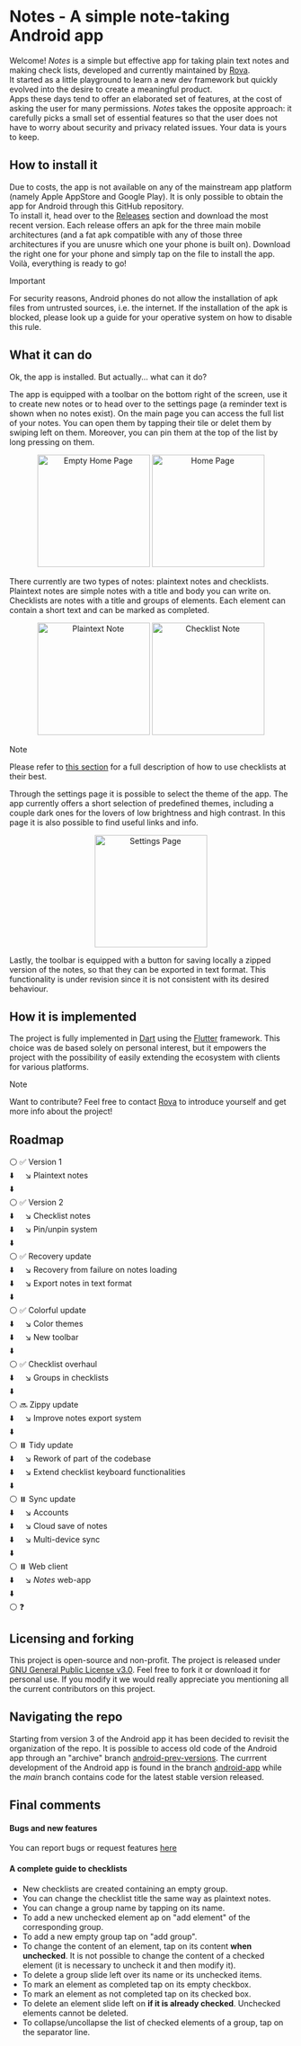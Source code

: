 # Notes - A simple note-taking Android app
Welcome! _Notes_ is a simple but effective app for taking plain text notes and making check lists, developed and currently maintained by [Rova](https://github.com/rovati).</br>
It started as a little playground to learn a new dev framework but quickly evolved into the desire to create a meaningful product. <br>
Apps these days tend to offer an elaborated set of features, at the cost of asking the user for many permissions. _Notes_ takes the opposite approach: it carefully picks a small set of essential features so that the user does not have to worry about security and privacy related issues. Your data is yours to keep.

## How to install it
Due to costs, the app is not available on any of the mainstream app platform (namely Apple AppStore and Google Play). It is only possible to obtain the app for Android through this GitHub repository.<br>
To install it, head over to the [Releases](https://github.com/rovati/noteapp/releases) section and download the most recent version. Each release offers an apk for the three main mobile architectures (and a fat apk compatible with any of those three architectures if you are unusre which one your phone is built on). Download the right one for your phone and simply tap on the file to install the app. Voilà, everything is ready to go!

> [!IMPORTANT]
> For security reasons, Android phones do not allow the installation of apk files from untrusted sources, i.e. the internet. If the installation of the apk is blocked, please look up a guide for your operative system on how to disable this rule.

## What it can do
Ok, the app is installed. But actually... what can it do?<br>

The app is equipped with a toolbar on the bottom right of the screen, use it to create new notes or to head over to the settings page (a reminder text is shown when no notes exist). On the main page you can access the full list of your notes. You can open them by tapping their tile or delet them by swiping left on them. Moreover, you can pin them at the top of the list by long pressing on them.<br>

<p align="center">
  <img src="https://github.com/rovati/noteapp/blob/main/resources/readme_imgs/v3-1-0/homescreen_empty.png" width="200" title="Empty Home Page">
  <img src="https://github.com/rovati/noteapp/blob/main/resources/readme_imgs/v3-1-0/homescreen.png" width="200" title="Home Page">
<p>

There currently are two types of notes: plaintext notes and checklists. Plaintext notes are simple notes with a title and body you can write on. Checklists are notes with a title and groups of elements. Each element can contain a short text and can be marked as completed.<br>

<p align="center">
  <img src="https://github.com/rovati/noteapp/blob/main/resources/readme_imgs/v3-1-0/plaintext.png" width="200" title="Plaintext Note">
  <img src="https://github.com/rovati/noteapp/blob/main/resources/readme_imgs/v3-1-0/checklist.png" width="200" title="Checklist Note">
<p>

> [!NOTE]
>  Please refer to [this section](#a-complete-guide-to-checklists) for a full description of how to use checklists at their best.

Through the settings page it is possible to select the theme of the app. The app currently offers a short selection of predefined themes, including a couple dark ones for the lovers of low brightness and high contrast. In this page it is also possible to find useful links and info.<br>

<p align="center">
  <img src="https://github.com/rovati/noteapp/blob/main/resources/readme_imgs/v3-1-0/settings.png" width="200" title="Settings Page">
</p>


Lastly, the toolbar is equipped with a button for saving locally a zipped version of the notes, so that they can be exported in text format. This functionality is under revision since it is not consistent with its desired behaviour.

## How it is implemented
The project is fully implemented in [Dart](https://dart.dev/) using the [Flutter](https://flutter.dev/) framework. This choice was de based solely on personal interest, but it empowers the project with the possibility of easily extending the ecosystem with clients for various platforms.

> [!NOTE]
> Want to contribute? Feel free to contact [Rova](https://github.com/rovati) to introduce yourself and get more info about the project!

## Roadmap

⚪ ✅ Version 1<br>
⬇️ &nbsp;&nbsp;&nbsp;&nbsp;↘️ Plaintext notes<br>
⬇️ <br>
⚪ ✅ Version 2<br>
⬇️ &nbsp;&nbsp;&nbsp;&nbsp;↘️ Checklist notes<br>
⬇️ &nbsp;&nbsp;&nbsp;&nbsp;↘️ Pin/unpin system <br>
⬇️<br>
⚪ ✅ Recovery update<br>
⬇️ &nbsp;&nbsp;&nbsp;&nbsp;↘️ Recovery from failure on notes loading<br>
⬇️ &nbsp;&nbsp;&nbsp;&nbsp;↘️ Export notes in text format<br>
⬇️<br>
⚪ ✅ Colorful update<br>
⬇️ &nbsp;&nbsp;&nbsp;&nbsp;↘️ Color themes<br>
⬇️ &nbsp;&nbsp;&nbsp;&nbsp;↘️ New toolbar<br>
⬇️<br>
⚪ ✅ Checklist overhaul<br>
⬇️ &nbsp;&nbsp;&nbsp;&nbsp;↘️ Groups in checklists<br>
⬇️<br>
⚪ 🔜 Zippy update<br>
⬇️ &nbsp;&nbsp;&nbsp;&nbsp;↘️ Improve notes export system<br>
⬇️<br>
⚪ ⏸️ Tidy update<br>
⬇️ &nbsp;&nbsp;&nbsp;&nbsp;↘️ Rework of part of the codebase<br>
⬇️ &nbsp;&nbsp;&nbsp;&nbsp;↘️ Extend checklist keyboard functionalities<br>
⬇️<br>
⚪ ⏸️ Sync update<br>
⬇️ &nbsp;&nbsp;&nbsp;&nbsp;↘️ Accounts<br>
⬇️ &nbsp;&nbsp;&nbsp;&nbsp;↘️ Cloud save of notes<br>
⬇️ &nbsp;&nbsp;&nbsp;&nbsp;↘️ Multi-device sync<br>
⬇️<br>
⚪ ⏸️ Web client<br>
⬇️ &nbsp;&nbsp;&nbsp;&nbsp;↘️ _Notes_ web-app<br>
⬇️<br>
⚪ ❓<br>


## Licensing and forking
This project is open-source and non-profit. The project is released under [GNU General Public License v3.0](LICENSE). Feel free to fork it or download it for personal use. If you modify it we would really appreciate you mentioning all the current contributors on this project.

## Navigating the repo
Starting from version 3 of the Android app it has been decided to revisit the organization of the repo. It is possible to access old code of the Android app through an "archive" branch [android-prev-versions](https://github.com/rovati/noteapp/tree/android-prev-versions). The currrent development of the Android app is found in the branch [android-app](https://github.com/rovati/noteapp/tree/android_app) while the _main_ branch contains code for the latest stable version released.

## Final comments

#### Bugs and new features
You can report bugs or request features [here](https://github.com/rovati/notesapp/issues)

#### A complete guide to checklists
- New checklists are created containing an empty group.
- You can change the checklist title the same way as plaintext notes.
- You can change a group name by tapping on its name.
- To add a new unchecked element ap on "add element" of the corresponding group.
- To add a new empty group tap on "add group".
- To change the content of an element, tap on its content **when unchecked**. It is not possible to change the content of a checked element (it is necessary to uncheck it and then modify it).
- To delete a group slide left over its name or its unchecked items.
- To mark an element as completed tap on its empty checkbox.
- To mark an element as not completed tap on its checked box.
- To delete an element slide left on **if it is already checked**. Unchecked elements cannot be deleted.
- To collapse/uncollapse the list of checked elements of a group, tap on the separator line.
